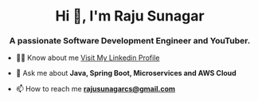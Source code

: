 <h1 align="center">Hi 👋, I'm Raju Sunagar</h1>
<h3 align="center">A passionate Software Development Engineer and YouTuber.</h3>

- 👨‍💻  Know about me [Visit My Linkedin Profile](https://www.linkedin.com/in/rajusunagar/)

- 💬 Ask me about **Java, Spring Boot, Microservices and AWS Cloud**

- 📫 How to reach me **rajusunagarcs@gmail.com**
<p align="left">
</p>

